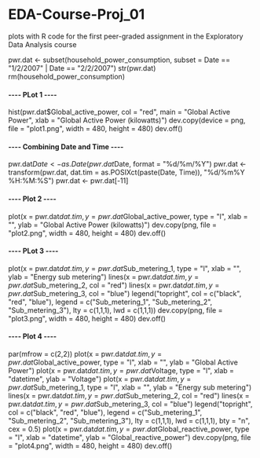 # EDA-Course-Proj_01
plots with R code for the first peer-graded assignment in the Exploratory Data Analysis course

pwr.dat <- subset(household_power_consumption, subset = Date == "1/2/2007" | Date == "2/2/2007")
str(pwr.dat)
rm(household_power_consumption)

#### ---- PLot 1 ---- ####
hist(pwr.dat$Global_active_power, col = "red", main = "Global Active Power", xlab = "Global Active Power (kilowatts)")
dev.copy(device = png, file = "plot1.png", width = 480, height = 480)
dev.off()

#### ---- Combining Date and Time ---- ####
pwr.dat$Date <- as.Date(pwr.dat$Date, format = "%d/%m/%Y")
pwr.dat <- transform(pwr.dat, dat.tim = as.POSIXct(paste(Date, Time)), "%d/%m%Y %H:%M:%S")
pwr.dat <- pwr.dat[-11]

#### ---- Plot 2 ---- ####
plot(x = pwr.dat$dat.tim, y = pwr.dat$Global_active_power, type = "l", xlab = "", ylab = "Global Active Power (kilowatts)")
dev.copy(png, file = "plot2.png", width = 480, height = 480)
dev.off()

#### ---- PLot 3 ---- ####
plot(x = pwr.dat$dat.tim, y = pwr.dat$Sub_metering_1, type = "l", xlab = "", ylab = "Energy sub metering")
lines(x = pwr.dat$dat.tim, y = pwr.dat$Sub_metering_2, col = "red")
lines(x = pwr.dat$dat.tim, y = pwr.dat$Sub_metering_3, col = "blue")
legend("topright", col = c("black", "red", "blue"), legend = c("Sub_metering_1", "Sub_metering_2", "Sub_metering_3"), lty = c(1,1,1),
       lwd = c(1,1,1))
dev.copy(png, file = "plot3.png", width = 480, height = 480)
dev.off()

#### ---- Plot 4 ---- ####
par(mfrow = c(2,2))
plot(x = pwr.dat$dat.tim, y = pwr.dat$Global_active_power, type = "l", xlab = "", ylab = "Global Active Power")
plot(x = pwr.dat$dat.tim, y = pwr.dat$Voltage, type = "l", xlab = "datetime", ylab = "Voltage")
plot(x = pwr.dat$dat.tim, y = pwr.dat$Sub_metering_1, type = "l", xlab = "", ylab = "Energy sub metering")
lines(x = pwr.dat$dat.tim, y = pwr.dat$Sub_metering_2, col = "red")
lines(x = pwr.dat$dat.tim, y = pwr.dat$Sub_metering_3, col = "blue")
legend("topright", col = c("black", "red", "blue"), legend = c("Sub_metering_1", "Sub_metering_2", "Sub_metering_3"), lty = c(1,1,1),
       lwd = c(1,1,1), bty = "n", cex = 0.5)
plot(x = pwr.dat$dat.tim, y = pwr.dat$Global_reactive_power, type = "l", xlab = "datetime", ylab = "Global_reactive_power")
dev.copy(png, file = "plot4.png", width = 480, height = 480)
dev.off()
